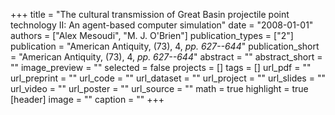 +++
title = "The cultural transmission of Great Basin projectile point technology II: An agent-based computer simulation"
date = "2008-01-01"
authors = ["Alex Mesoudi", "M. J. O'Brien"]
publication_types = ["2"]
publication = "American Antiquity, (73), 4, _pp. 627--644_"
publication_short = "American Antiquity, (73), 4, _pp. 627--644_"
abstract = ""
abstract_short = ""
image_preview = ""
selected = false
projects = []
tags = []
url_pdf = ""
url_preprint = ""
url_code = ""
url_dataset = ""
url_project = ""
url_slides = ""
url_video = ""
url_poster = ""
url_source = ""
math = true
highlight = true
[header]
image = ""
caption = ""
+++
